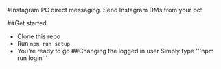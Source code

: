 #Instagram PC direct messaging.
Send Instagram DMs from your pc!

##Get started
- Clone this repo
- Run ```npm run setup```
- You're ready to go
##Changing the logged in user
Simply type '''npm run login'''
